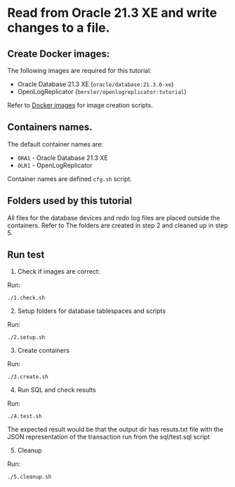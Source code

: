 # Read from Oracle 21.3 XE and write changes to a file.

## Create Docker images:

The following images are required for this tutorial:
- Oracle Database 21.3 XE (`oracle/database:21.3.0-xe`)
- OpenLogReplicator (`bersler/openlogreplicator:tutorial`)

Refer to [Docker images](../images/README.md) for image creation scripts.

## Containers names. 

The default container names are:
- `ORA1` - Oracle Database 21.3 XE
- `OLR1` - OpenLogReplicator

Container names are defined `cfg.sh` script.

## Folders used by this tutorial

All files for the database devices and redo log files are placed outside the containers. 
Refer to 
The folders are created in step 2 and cleaned up in step 5.

## Run test

1. Check if images are correct:

Run:

    ./1.check.sh

2. Setup folders for database tablespaces and scripts

Run:

    ./2.setup.sh

3. Create containers

Run:

    ./3.create.sh

4. Run SQL and check results

Run:

    ./4.test.sh

The expected result would be that the output dir has resuts.txt file with the JSON representation of the transaction run from the sql/test.sql script

5. Cleanup

Run:

    ./5.cleanup.sh
